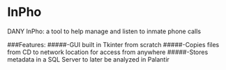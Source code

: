 InPho
=====

DANY InPho: a tool to help manage and listen to inmate phone calls 

###Features:
#####-GUI built in Tkinter from scratch
#####-Copies files from CD to network location for access from anywhere
#####-Stores metadata in a SQL Server to later be analyzed in Palantir
